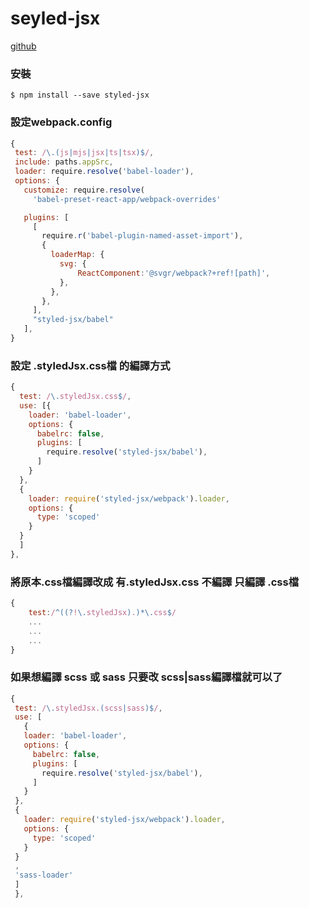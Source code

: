 # seyled-jsx

[github](https://github.com/zeit/styled-jsx)

### **安裝**

```
$ npm install --save styled-jsx
```

###  **設定webpack.config**
```javascript
{
 test: /\.(js|mjs|jsx|ts|tsx)$/,
 include: paths.appSrc,
 loader: require.resolve('babel-loader'),
 options: {
   customize: require.resolve(
     'babel-preset-react-app/webpack-overrides'

   plugins: [
     [
       require.r('babel-plugin-named-asset-import'),
       {
         loaderMap: {
           svg: {
               ReactComponent:'@svgr/webpack?+ref![path]',
           },
         },
       },
     ],
     "styled-jsx/babel"
   ],
}

```

### **設定 .styledJsx.css檔 的編譯方式**
```javascript
{
  test: /\.styledJsx.css$/,
  use: [{
    loader: 'babel-loader',
    options: {
      babelrc: false,
      plugins: [
        require.resolve('styled-jsx/babel'),
      ]
    }
  },
  {
    loader: require('styled-jsx/webpack').loader,
    options: {
      type: 'scoped'
    }
  }
  ]
},
```

### **將原本.css檔編譯改成 有.styledJsx.css 不編譯 只編譯 .css檔**

```javascript
{
	test:/^((?!\.styledJsx).)*\.css$/
	...
	...
	...
}
```

### **如果想編譯 scss 或 sass 只要改 scss|sass編譯檔就可以了**
```javascript
{
 test: /\.styledJsx.(scss|sass)$/,
 use: [
   {
   loader: 'babel-loader',
   options: {
     babelrc: false,
     plugins: [
       require.resolve('styled-jsx/babel'),
     ]
   }
 },
 {
   loader: require('styled-jsx/webpack').loader,
   options: {
     type: 'scoped'
   }
 }
 ,
 'sass-loader'
 ]
 },
```
